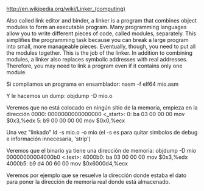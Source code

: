 http://en.wikipedia.org/wiki/Linker_(computing)


Also called link editor and binder, a linker is a program that combines object modules to form an executable program. Many programming languages allow you to write different pieces of code, called modules, separately. This simplifies the programming task because you can break a large program into small, more manageable pieces. Eventually, though, you need to put all the modules together. This is the job of the linker.
In addition to combining modules, a linker also replaces symbolic addresses with real addresses. Therefore, you may need to link a program even if it contains only one module.


Si compilamos un programa en ensamblador:
nasm -f elf64 mio.asm

Y le hacemos un dump:
objdump -D mio.o

Veremos que no está colocado en ningún sitio de la memoria, empieza en la dirección 0000:
0000000000000000 <_start>:
   0: ba 03 00 00 00        mov    $0x3,%edx
   5: b9 00 00 00 00        mov    $0x0,%ecx


Una vez "linkado"
ld -s mio.o -o mio
  (el -s es para quitar simbolos de debug e información innecesaria, 'strip')

Veremos que el binario ya tiene una dirección de memoria:
objdump -D mio
00000000004000b0 <.text>:
  4000b0: ba 03 00 00 00        mov    $0x3,%edx
  4000b5: b9 d4 00 60 00        mov    $0x6000d4,%ecx

Veremos por ejemplo que se resuelve la dirección donde estaba el dato para poner la dirección de memoria real donde está almacenado.

